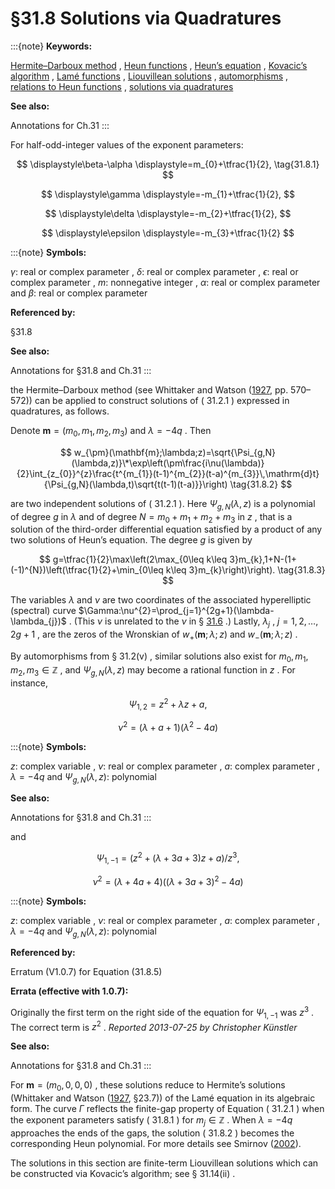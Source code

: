 # §31.8 Solutions via Quadratures

:::{note}
**Keywords:**

[Hermite–Darboux method](http://dlmf.nist.gov/search/search?q=Hermite%E2%80%93Darboux%20method) , [Heun functions](http://dlmf.nist.gov/search/search?q=Heun%20functions) , [Heun’s equation](http://dlmf.nist.gov/search/search?q=Heun%20equation) , [Kovacic’s algorithm](http://dlmf.nist.gov/search/search?q=Kovacic%20algorithm) , [Lamé functions](http://dlmf.nist.gov/search/search?q=Lam%C3%A9%20functions) , [Liouvillean solutions](http://dlmf.nist.gov/search/search?q=Liouvillean%20solutions) , [automorphisms](http://dlmf.nist.gov/search/search?q=automorphisms) , [relations to Heun functions](http://dlmf.nist.gov/search/search?q=relations%20to%20Heun%20functions) , [solutions via quadratures](http://dlmf.nist.gov/search/search?q=solutions%20via%20quadratures)

**See also:**

Annotations for Ch.31
:::

For half-odd-integer values of the exponent parameters:

<a id="E1"></a>

<a id="Ex1"></a>
$$
\displaystyle\beta-\alpha \displaystyle=m_{0}+\tfrac{1}{2}, \tag{31.8.1}
$$

<a id="Ex2"></a>
$$
\displaystyle\gamma \displaystyle=-m_{1}+\tfrac{1}{2},
$$

<a id="Ex3"></a>
$$
\displaystyle\delta \displaystyle=-m_{2}+\tfrac{1}{2},
$$

<a id="Ex4"></a>
$$
\displaystyle\epsilon \displaystyle=-m_{3}+\tfrac{1}{2}
$$

:::{note}
**Symbols:**

$\gamma$: real or complex parameter , $\delta$: real or complex parameter , $\epsilon$: real or complex parameter , $m$: nonnegative integer , $\alpha$: real or complex parameter and $\beta$: real or complex parameter

**Referenced by:**

§31.8

**See also:**

Annotations for §31.8 and Ch.31
:::

the Hermite–Darboux method (see Whittaker and Watson ([1927](./bib/W.html#bib2404 "A Course of Modern Analysis"), pp. 570–572)) can be applied to construct solutions of ( 31.2.1 ) expressed in quadratures, as follows.

Denote $\mathbf{m}=(m_{0},m_{1},m_{2},m_{3})$ and $\lambda=-4q$ . Then


<a id="E2"></a>
$$
w_{\pm}(\mathbf{m};\lambda;z)=\sqrt{\Psi_{g,N}(\lambda,z)}\*\exp\left(\pm\frac{i\nu(\lambda)}{2}\int_{z_{0}}^{z}\frac{t^{m_{1}}(t-1)^{m_{2}}(t-a)^{m_{3}}\,\mathrm{d}t}{\Psi_{g,N}(\lambda,t)\sqrt{t(t-1)(t-a)}}\right) \tag{31.8.2}
$$

are two independent solutions of ( 31.2.1 ). Here $\Psi_{g,N}(\lambda,z)$ is a polynomial of degree $g$ in $\lambda$ and of degree $N=m_{0}+m_{1}+m_{2}+m_{3}$ in $z$ , that is a solution of the third-order differential equation satisfied by a product of any two solutions of Heun’s equation. The degree $g$ is given by


<a id="E3"></a>
$$
g=\tfrac{1}{2}\max\left(2\max_{0\leq k\leq 3}m_{k},1+N-(1+(-1)^{N})\left(\tfrac{1}{2}+\min_{0\leq k\leq 3}m_{k}\right)\right). \tag{31.8.3}
$$

The variables $\lambda$ and $\nu$ are two coordinates of the associated hyperelliptic (spectral) curve $\Gamma:\nu^{2}=\prod_{j=1}^{2g+1}(\lambda-\lambda_{j})$ . (This $\nu$ is unrelated to the $\nu$ in § [31.6](./31.6.md "§31.6 Path-Multiplicative Solutions ‣ Properties ‣ Chapter 31 Heun Functions") .) Lastly, $\lambda_{j}$ , $j=1,2,\ldots,2g+1$ , are the zeros of the Wronskian of $w_{+}(\mathbf{m};\lambda;z)$ and $w_{-}(\mathbf{m};\lambda;z)$ .

By automorphisms from § 31.2(v) , similar solutions also exist for $m_{0},m_{1},m_{2},m_{3}\in\mathbb{Z}$ , and $\Psi_{g,N}(\lambda,z)$ may become a rational function in $z$ . For instance,

<a id="E4"></a>

<a id="Ex5"></a>
$$
\displaystyle\Psi_{1,2} \displaystyle=z^{2}+\lambda z+a, \tag{31.8.4}
$$

<a id="Ex6"></a>
$$
\displaystyle\nu^{2} \displaystyle=(\lambda+a+1)(\lambda^{2}-4a)
$$

:::{note}
**Symbols:**

$z$: complex variable , $\nu$: real or complex parameter , $a$: complex parameter , $\lambda=-4q$ and $\Psi_{g,N}(\lambda,z)$: polynomial

**See also:**

Annotations for §31.8 and Ch.31
:::

and

<a id="E5"></a>

<a id="Ex7"></a>
$$
\displaystyle\Psi_{1,-1} \displaystyle=\left(z^{2}+(\lambda+3a+3)z+a\right)/z^{3}, \tag{31.8.5}
$$

<a id="Ex8"></a>
$$
\displaystyle\nu^{2} \displaystyle=(\lambda+4a+4)\left((\lambda+3a+3)^{2}-4a\right)
$$

:::{note}
**Symbols:**

$z$: complex variable , $\nu$: real or complex parameter , $a$: complex parameter , $\lambda=-4q$ and $\Psi_{g,N}(\lambda,z)$: polynomial

**Referenced by:**

Erratum (V1.0.7) for Equation (31.8.5)

**Errata (effective with 1.0.7):**

Originally the first term on the right side of the equation for $\Psi_{1,-1}$ was $z^{3}$ . The correct term is $z^{2}$ . *Reported 2013-07-25 by Christopher Künstler*

**See also:**

Annotations for §31.8 and Ch.31
:::

For $\mathbf{m}=(m_{0},0,0,0)$ , these solutions reduce to Hermite’s solutions (Whittaker and Watson ([1927](./bib/W.html#bib2404 "A Course of Modern Analysis"), §23.7)) of the Lamé equation in its algebraic form. The curve $\Gamma$ reflects the finite-gap property of Equation ( 31.2.1 ) when the exponent parameters satisfy ( 31.8.1 ) for $m_{j}\in\mathbb{Z}$ . When $\lambda=-4q$ approaches the ends of the gaps, the solution ( 31.8.2 ) becomes the corresponding Heun polynomial. For more details see Smirnov ([2002](./bib/S.html#bib2118 "Elliptic Solitons and Heun’s Equation")).

The solutions in this section are finite-term Liouvillean solutions which can be constructed via Kovacic’s algorithm; see § 31.14(ii) .
